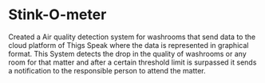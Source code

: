 # Stink-O-meter
Created a Air quality detection system for washrooms that send data to the
cloud platform of Thigs Speak where the data is represented in graphical format.
This System detects the drop in the quality of washrooms or any room for that matter
and after a certain threshold limit is surpassed it sends a notification to the responsible person to attend the matter.
